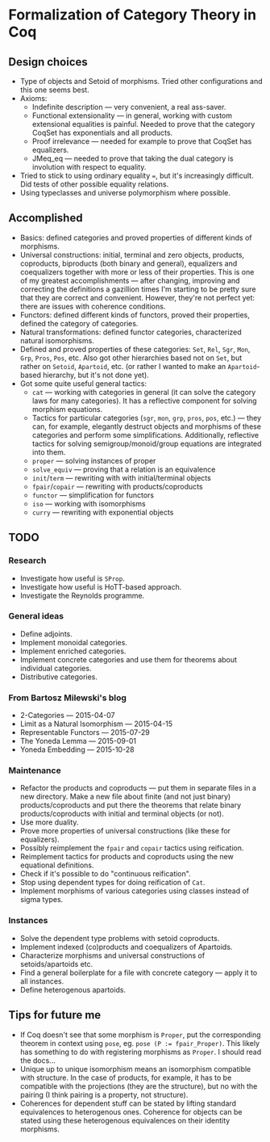 # Formalization of Category Theory in Coq

## Design choices
* Type of objects and Setoid of morphisms. Tried other configurations and this one seems best.
* Axioms:
  - Indefinite description — very convenient, a real ass-saver.
  - Functional extensionality — in general, working with custom extensional equalities is painful. Needed to prove that the category CoqSet has exponentials and all products.
  - Proof irrelevance — needed for example to prove that CoqSet has equalizers.
  - JMeq_eq — needed to prove that taking the dual category is involution with respect to equality.
* Tried to stick to using ordinary equality `=`, but it's increasingly difficult. Did tests of other possible equality relations.
* Using typeclasses and universe polymorphism where possible.

## Accomplished
* Basics: defined categories and proved properties of different kinds of morphisms.
* Universal constructions: initial, terminal and zero objects, products, coproducts, biproducts (both binary and general), equalizers and coequalizers together with more or less of their properties. This is one of my greatest accomplishments — after changing, improving and correcting the definitions a gazillion times I'm starting to be pretty sure that they are correct and convenient. However, they're not perfect yet: there are issues with coherence conditions.
* Functors: defined different kinds of functors, proved their properties, defined the category of categories.
* Natural transformations: defined functor categories, characterized natural isomorphisms.
* Defined and proved properties of these categories: `Set`, `Rel`, `Sgr`, `Mon`, `Grp`, `Pros`, `Pos`, etc. Also got other hierarchies based not on `Set`, but rather on `Setoid`, `Apartoid`, etc. (or rather I wanted to make an `Apartoid`-based hierarchy, but it's not done yet).
* Got some quite useful general tactics:
  - `cat` — working with categories in general (it can solve the category laws for many categories). It has a reflective component for solving morphism equations.
  - Tactics for particular categories (`sgr`, `mon`, `grp`, `pros`, `pos`, etc.) — they can, for example, elegantly destruct objects and morphisms of these categories and perform some simplifications. Additionally, reflective tactics for solving semigroup/monoid/group equations are integrated into them.
  - `proper` — solving instances of proper
  - `solve_equiv` —  proving that a relation is an equivalence
  - `init`/`term` — rewriting with with initial/terminal objects
  - `fpair`/`copair` — rewriting with products/coproducts
  - `functor` — simplification for functors
  - `iso` — working with isomorphisms
  - `curry` — rewriting with exponential objects

## TODO

### Research
* Investigate how useful is `SProp`.
* Investigate how useful is HoTT-based approach.
* Investigate the Reynolds programme.

### General ideas
* Define adjoints.
* Implement monoidal categories.
* Implement enriched categories.
* Implement concrete categories and use them for theorems about individual categories.
* Distributive categories.

### From Bartosz Milewski's blog
* 2-Categories — 2015-04-07
* Limit as a Natural Isomorphism — 2015-04-15
* Representable Functors — 2015-07-29
* The Yoneda Lemma — 2015-09-01
* Yoneda Embedding — 2015-10-28

### Maintenance
* Refactor the products and coproducts — put them in separate files in a new directory. Make a new file about finite (and not just binary) products/coproducts and put there the theorems that relate binary products/coproducts with initial and terminal objects (or not).
* Use more duality.
* Prove more properties of universal constructions (like these for equalizers).
* Possibly reimplement the `fpair` and `copair` tactics using reification.
* Reimplement tactics for products and coproducts using the new equational definitions.
* Check if it's possible to do "continuous reification".
* Stop using dependent types for doing reification of `Cat`.
* Implement morphisms of various categories using classes instead of sigma types.

### Instances
* Solve the dependent type problems with setoid coproducts.
* Implement indexed (co)products and coequalizers of Apartoids.
* Characterize morphisms and universal constructions of setoids/apartoids etc.
* Find a general boilerplate for a file with concrete category — apply it to all instances.
* Define heterogenous apartoids.

## Tips for future me
* If Coq doesn't see that some morphism is `Proper`, put the corresponding theorem in context using `pose`, eg. `pose (P := fpair_Proper)`. This likely has something to do with registering morphisms as `Proper`. I should read the docs...
* Unique up to unique isomorphism means an isomorphism compatible with structure. In the case of products, for example, it has to be compatible with the projections (they are the structure), but no with the pairing (I think pairing is a property, not structure).
* Coherences for dependent stuff can be stated by lifting standard equivalences to heterogenous ones. Coherence for objects can be stated using these heterogenous equivalences on their identity morphisms.